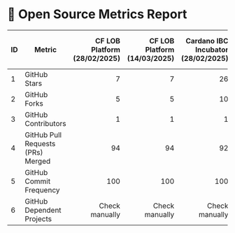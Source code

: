 # 🚀 Open Source Metrics Report

| ID | Metric | CF LOB Platform (28/02/2025) | CF LOB Platform (14/03/2025) | Cardano IBC Incubator (28/02/2025) | Cardano IBC Incubator (14/03/2025) | Cardano Rosetta Java (28/02/2025) | Cardano Rosetta Java (14/03/2025) | Cardano Devkit (28/02/2025) | Cardano Devkit (14/03/2025) | CF Cardano Ballot (28/02/2025) | CF Cardano Ballot (14/03/2025) | CIP30 Data Signature Parser (28/02/2025) | CIP30 Data Signature Parser (14/03/2025) | Cardano Connect With Wallet (28/02/2025) | Cardano Connect With Wallet (14/03/2025) | CF Adahandle Resolver (28/02/2025) | CF Adahandle Resolver (14/03/2025) | CF Java Rewards Calculation (28/02/2025) | CF Java Rewards Calculation (14/03/2025) | Cardano Client Lib (28/02/2025) | Cardano Client Lib (14/03/2025) | Yaci Devkit (28/02/2025) | Yaci Devkit (14/03/2025) | Yaci (28/02/2025) | Yaci (14/03/2025) | Yaci Store (28/02/2025) | Yaci Store (14/03/2025) | Total ({last_day_of_last_month}) | Total ({yesterday}) |
|----|---------|------:|------:|------:|------:|------:|------:|------:|------:|------:|------:|------:|------:|------:|------:|------:|------:|------:|------:|------:|------:|------:|------:|------:|------:|------:|------:|------:|------:|
| 1 | GitHub Stars | 7 | 7 | 26 | 26 | 17 | 17 | 9 | 9 | 20 | 20 | 7 | 7 | 87 | 87 | 12 | 12 | 20 | 20 | 128 | 128 | 50 | 50 | 27 | 27 | 23 | 23 | 433 | 433 |
| 2 | GitHub Forks | 5 | 5 | 10 | 10 | 8 | 8 | 4 | 4 | 2 | 2 | 1 | 1 | 26 | 26 | 2 | 2 | 1 | 1 | 52 | 52 | 12 | 12 | 3 | 3 | 8 | 8 | 134 | 134 |
| 3 | GitHub Contributors | 1 | 1 | 1 | 1 | 1 | 1 | 1 | 1 | 1 | 1 | 1 | 1 | 1 | 1 | 1 | 1 | 1 | 1 | 1 | 1 | 1 | 1 | 1 | 1 | 1 | 1 | 13 | 13 |
| 4 | GitHub Pull Requests (PRs) Merged | 94 | 94 | 92 | 92 | 95 | 95 | 4 | 4 | 91 | 91 | 21 | 21 | 75 | 75 | 39 | 39 | 50 | 50 | 96 | 96 | 60 | 60 | 60 | 60 | 96 | 96 | 873 | 873 |
| 5 | GitHub Commit Frequency | 100 | 100 | 100 | 100 | 100 | 100 | 48 | 48 | 100 | 100 | 100 | 100 | 100 | 100 | 100 | 100 | 100 | 100 | 100 | 100 | 100 | 100 | 100 | 100 | 100 | 100 | 1248 | 1248 |
| 6 | GitHub Dependent Projects | Check manually | Check manually | Check manually | Check manually | Check manually | Check manually | Check manually | Check manually | Check manually | Check manually | Check manually | Check manually | Check manually | Check manually | Check manually | Check manually | Check manually | Check manually | Check manually | Check manually | Check manually | Check manually | Check manually | Check manually | Check manually | Check manually | 0 | 0 |
